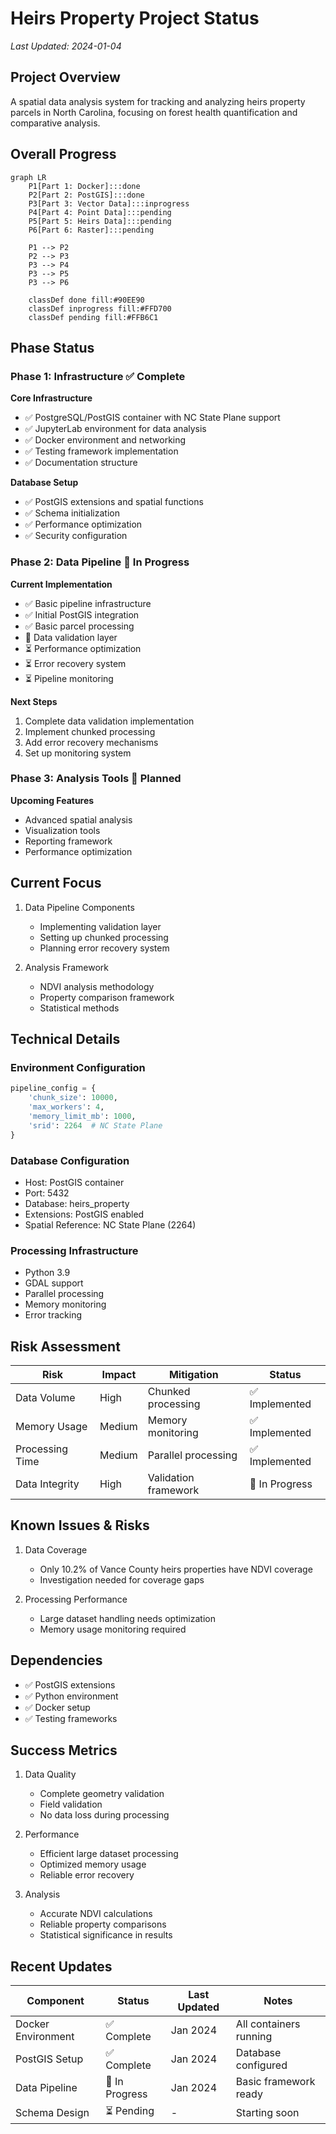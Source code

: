 # Heirs Property Project Status
*Last Updated: 2024-01-04*

## Project Overview
A spatial data analysis system for tracking and analyzing heirs property parcels in North Carolina, focusing on forest health quantification and comparative analysis.

## Overall Progress
```mermaid
graph LR
    P1[Part 1: Docker]:::done
    P2[Part 2: PostGIS]:::done
    P3[Part 3: Vector Data]:::inprogress
    P4[Part 4: Point Data]:::pending
    P5[Part 5: Heirs Data]:::pending
    P6[Part 6: Raster]:::pending

    P1 --> P2
    P2 --> P3
    P3 --> P4
    P3 --> P5
    P3 --> P6

    classDef done fill:#90EE90
    classDef inprogress fill:#FFD700
    classDef pending fill:#FFB6C1
```

## Phase Status

### Phase 1: Infrastructure ✅ Complete
**Core Infrastructure**
- ✅ PostgreSQL/PostGIS container with NC State Plane support
- ✅ JupyterLab environment for data analysis
- ✅ Docker environment and networking
- ✅ Testing framework implementation
- ✅ Documentation structure

**Database Setup**
- ✅ PostGIS extensions and spatial functions
- ✅ Schema initialization
- ✅ Performance optimization
- ✅ Security configuration

### Phase 2: Data Pipeline 🔄 In Progress
**Current Implementation**
- ✅ Basic pipeline infrastructure
- ✅ Initial PostGIS integration
- ✅ Basic parcel processing
- 🔄 Data validation layer
- ⏳ Performance optimization
- ⏳ Error recovery system
- ⏳ Pipeline monitoring

**Next Steps**
1. Complete data validation implementation
2. Implement chunked processing
3. Add error recovery mechanisms
4. Set up monitoring system

### Phase 3: Analysis Tools 📅 Planned
**Upcoming Features**
- Advanced spatial analysis
- Visualization tools
- Reporting framework
- Performance optimization

## Current Focus
1. Data Pipeline Components
   - Implementing validation layer
   - Setting up chunked processing
   - Planning error recovery system

2. Analysis Framework
   - NDVI analysis methodology
   - Property comparison framework
   - Statistical methods

## Technical Details

### Environment Configuration
```python
pipeline_config = {
    'chunk_size': 10000,
    'max_workers': 4,
    'memory_limit_mb': 1000,
    'srid': 2264  # NC State Plane
}
```

### Database Configuration
- Host: PostGIS container
- Port: 5432
- Database: heirs_property
- Extensions: PostGIS enabled
- Spatial Reference: NC State Plane (2264)

### Processing Infrastructure
- Python 3.9
- GDAL support
- Parallel processing
- Memory monitoring
- Error tracking

## Risk Assessment

| Risk | Impact | Mitigation | Status |
|------|---------|------------|--------|
| Data Volume | High | Chunked processing | ✅ Implemented |
| Memory Usage | Medium | Memory monitoring | ✅ Implemented |
| Processing Time | Medium | Parallel processing | ✅ Implemented |
| Data Integrity | High | Validation framework | 🔄 In Progress |

## Known Issues & Risks
1. Data Coverage
   - Only 10.2% of Vance County heirs properties have NDVI coverage
   - Investigation needed for coverage gaps

2. Processing Performance
   - Large dataset handling needs optimization
   - Memory usage monitoring required

## Dependencies
- ✅ PostGIS extensions
- ✅ Python environment
- ✅ Docker setup
- ✅ Testing frameworks

## Success Metrics
1. Data Quality
   - Complete geometry validation
   - Field validation
   - No data loss during processing

2. Performance
   - Efficient large dataset processing
   - Optimized memory usage
   - Reliable error recovery

3. Analysis
   - Accurate NDVI calculations
   - Reliable property comparisons
   - Statistical significance in results

## Recent Updates

| Component | Status | Last Updated | Notes |
|-----------|--------|--------------|-------|
| Docker Environment | ✅ Complete | Jan 2024 | All containers running |
| PostGIS Setup | ✅ Complete | Jan 2024 | Database configured |
| Data Pipeline | 🔄 In Progress | Jan 2024 | Basic framework ready |
| Schema Design | ⏳ Pending | - | Starting soon | 
